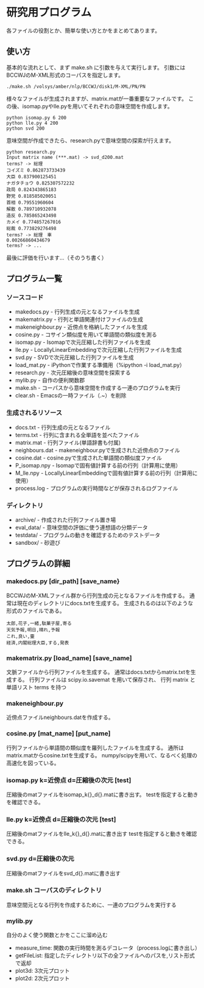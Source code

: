 # 研究用プログラム
各ファイルの役割とか、簡単な使い方とかをまとめてあります。

## 使い方
基本的な流れとして、まず make.sh に引数を与えて実行します。
引数にはBCCWJのM-XML形式のコーパスを指定します。
```
./make.sh /volsys/amber/nlp/BCCWJ/disk1/M-XML/PN/PN
```

様々なファイルが生成されますが、matrix.matが一番重要なファイルです。
この後、isomap.pyやlle.pyを用いてそれぞれの意味空間を作成します。
```
python isomap.py 6 200
python lle.py 4 200
python svd 200
```

意味空間が作成できたら、research.pyで意味空間の探索が行えます。
```
python research.py
Input matrix name (***.mat) -> svd_d200.mat
terms? -> 総理
コイズミ 0.862873733439
大臣 0.837900125451
ナガタチョウ 0.825307572232
政局 0.824343865183
野党 0.818585020051
首相 0.79551960604
解散 0.789710932078
造反 0.785865243498
カメイ 0.774857267016
総裁 0.773829276498
terms? -> 総理　車
0.00266860434679
terms? -> ...
```

最後に評価を行います…（そのうち書く）

## プログラム一覧

### ソースコード
* makedocs.py	- 行列生成の元となるファイルを生成
* makematrix.py	- 行列と単語関連付けファイルの生成
* makeneighbour.py	- 近傍点を格納したファイルを生成
* cosine.py     - コサイン類似度を用いて単語間の類似度を測る
* isomap.py	- Isomapで次元圧縮した行列ファイルを生成
* lle.py	- LocallyLinearEmbeddingで次元圧縮した行列ファイルを生成
* svd.py	- SVDで次元圧縮した行列ファイルを生成
* load_mat.py	- iPythonで作業する準備用（%ipython -i load_mat.py）
* research.py	- 次元圧縮後の意味空間を探索する
* mylib.py	- 自作の便利関数郡
* make.sh	- コーパスから意味空間を作成する一連のプログラムを実行
* clear.sh	- Emacsの一時ファイル（.~）を削除

### 生成されるリソース
* docs.txt	- 行列生成の元となるファイル
* terms.txt	- 行列に含まれる全単語を並べたファイル
* matrix.mat	- 行列ファイル(単語辞書も付属)
* neighbours.dat  - makeneighbour.pyで生成された近傍点のファイル
* cosine.dat	  - cosine.pyで生成された単語間の類似度ファイル
* P_isomap.npy	  - Isomapで固有値計算する前の行列（計算用に使用）
* M_lle.npy	  - LocallyLinearEmbeddingで固有値計算する前の行列（計算用に使用）
* process.log	  - プログラムの実行時間などが保存されるログファイル

### ディレクトリ
* archive/	- 作成された行列ファイル置き場
* eval_data/	- 意味空間の評価に使う連想語の分類データ
* testdata/	- プログラムの動きを確認するためのテストデータ
* sandbox/	- 砂遊び


## プログラムの詳細
### makedocs.py [dir_path] [save_name}

BCCWJのM-XMLファイル群から行列生成の元となるファイルを作成する。
通常は現在のディレクトリにdocs.txtを生成する。
生成されるのは以下のような形式のファイルである。

```
太郎,花子,一緒,駄菓子屋,寄る
天気予報,明日,晴れ,予報
これ,良い,壷
経済,内閣総理大臣,する,発表
```

### makematrix.py [load_name] [save_name]

文脈ファイルから行列ファイルを生成する。
通常はdocs.txtからmatrix.txtを生成する。
行列ファイルは scipy.io.savemat を用いて保存され、
行列 matrix と単語リスト terms を持つ

### makeneighbour.py

近傍点ファイルneighbours.datを作成する。

### cosine.py [mat_name] [put_name]

行列ファイルから単語間の類似度を羅列したファイルを生成する。
通所はmatrix.matからcosine.txtを生成する。
numpy/scipyを用いて、なるべく処理の高速化を図っている。

### isomap.py k=近傍点 d=圧縮後の次元 [test]

圧縮後のmatファイルをisomap_k{}_d{}.matに書き出す。
testを指定すると動きを確認できる。

### lle.py k=近傍点 d=圧縮後の次元 [test]

圧縮後のmatファイルをlle_k{}_d{}.matに書き出す
testを指定すると動きを確認できる。

### svd.py d=圧縮後の次元
圧縮後のmatファイルをsvd_d{}.matに書き出す

### make.sh コーパスのディレクトリ
意味空間元となる行列を作成するために、一連のプログラムを実行する

### mylib.py

自分のよく使う関数とかをここに溜め込む
* measure_time: 関数の実行時間を測るデコレータ（process.logに書き出し）
* getFileList: 指定したディレクトリ以下の全ファイルへのパスを,リスト形式で返却
* plot3d: 3次元プロット
* plot2d: 2次元プロット